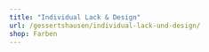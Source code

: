 ```yaml
---
title: "Individual Lack & Design"
url: /gessertshausen/individual-lack-und-design/
shop: Farben
---
```

